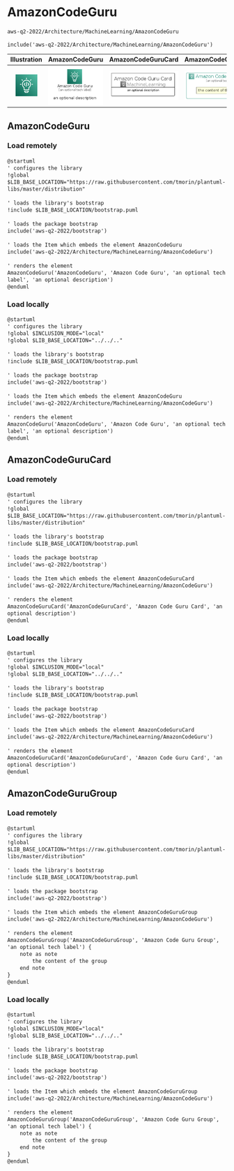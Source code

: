# AmazonCodeGuru


```text
aws-q2-2022/Architecture/MachineLearning/AmazonCodeGuru
```

```text
include('aws-q2-2022/Architecture/MachineLearning/AmazonCodeGuru')
```



| Illustration | AmazonCodeGuru | AmazonCodeGuruCard | AmazonCodeGuruGroup |
| :---: | :---: | :---: | :---: |
| ![illustration for Illustration](../../../aws-q2-2022/Architecture/MachineLearning/AmazonCodeGuru.png) | ![illustration for AmazonCodeGuru](../../../aws-q2-2022/Architecture/MachineLearning/AmazonCodeGuru.Local.png) | ![illustration for AmazonCodeGuruCard](../../../aws-q2-2022/Architecture/MachineLearning/AmazonCodeGuruCard.Local.png) | ![illustration for AmazonCodeGuruGroup](../../../aws-q2-2022/Architecture/MachineLearning/AmazonCodeGuruGroup.Local.png) |




## AmazonCodeGuru

### Load remotely
```plantuml
@startuml
' configures the library
!global $LIB_BASE_LOCATION="https://raw.githubusercontent.com/tmorin/plantuml-libs/master/distribution"

' loads the library's bootstrap
!include $LIB_BASE_LOCATION/bootstrap.puml

' loads the package bootstrap
include('aws-q2-2022/bootstrap')

' loads the Item which embeds the element AmazonCodeGuru
include('aws-q2-2022/Architecture/MachineLearning/AmazonCodeGuru')

' renders the element
AmazonCodeGuru('AmazonCodeGuru', 'Amazon Code Guru', 'an optional tech label', 'an optional description')
@enduml
```

### Load locally
```plantuml
@startuml
' configures the library
!global $INCLUSION_MODE="local"
!global $LIB_BASE_LOCATION="../../.."

' loads the library's bootstrap
!include $LIB_BASE_LOCATION/bootstrap.puml

' loads the package bootstrap
include('aws-q2-2022/bootstrap')

' loads the Item which embeds the element AmazonCodeGuru
include('aws-q2-2022/Architecture/MachineLearning/AmazonCodeGuru')

' renders the element
AmazonCodeGuru('AmazonCodeGuru', 'Amazon Code Guru', 'an optional tech label', 'an optional description')
@enduml
```

## AmazonCodeGuruCard

### Load remotely
```plantuml
@startuml
' configures the library
!global $LIB_BASE_LOCATION="https://raw.githubusercontent.com/tmorin/plantuml-libs/master/distribution"

' loads the library's bootstrap
!include $LIB_BASE_LOCATION/bootstrap.puml

' loads the package bootstrap
include('aws-q2-2022/bootstrap')

' loads the Item which embeds the element AmazonCodeGuruCard
include('aws-q2-2022/Architecture/MachineLearning/AmazonCodeGuru')

' renders the element
AmazonCodeGuruCard('AmazonCodeGuruCard', 'Amazon Code Guru Card', 'an optional description')
@enduml
```

### Load locally
```plantuml
@startuml
' configures the library
!global $INCLUSION_MODE="local"
!global $LIB_BASE_LOCATION="../../.."

' loads the library's bootstrap
!include $LIB_BASE_LOCATION/bootstrap.puml

' loads the package bootstrap
include('aws-q2-2022/bootstrap')

' loads the Item which embeds the element AmazonCodeGuruCard
include('aws-q2-2022/Architecture/MachineLearning/AmazonCodeGuru')

' renders the element
AmazonCodeGuruCard('AmazonCodeGuruCard', 'Amazon Code Guru Card', 'an optional description')
@enduml
```

## AmazonCodeGuruGroup

### Load remotely
```plantuml
@startuml
' configures the library
!global $LIB_BASE_LOCATION="https://raw.githubusercontent.com/tmorin/plantuml-libs/master/distribution"

' loads the library's bootstrap
!include $LIB_BASE_LOCATION/bootstrap.puml

' loads the package bootstrap
include('aws-q2-2022/bootstrap')

' loads the Item which embeds the element AmazonCodeGuruGroup
include('aws-q2-2022/Architecture/MachineLearning/AmazonCodeGuru')

' renders the element
AmazonCodeGuruGroup('AmazonCodeGuruGroup', 'Amazon Code Guru Group', 'an optional tech label') {
    note as note
        the content of the group
    end note
}
@enduml
```

### Load locally
```plantuml
@startuml
' configures the library
!global $INCLUSION_MODE="local"
!global $LIB_BASE_LOCATION="../../.."

' loads the library's bootstrap
!include $LIB_BASE_LOCATION/bootstrap.puml

' loads the package bootstrap
include('aws-q2-2022/bootstrap')

' loads the Item which embeds the element AmazonCodeGuruGroup
include('aws-q2-2022/Architecture/MachineLearning/AmazonCodeGuru')

' renders the element
AmazonCodeGuruGroup('AmazonCodeGuruGroup', 'Amazon Code Guru Group', 'an optional tech label') {
    note as note
        the content of the group
    end note
}
@enduml
```

